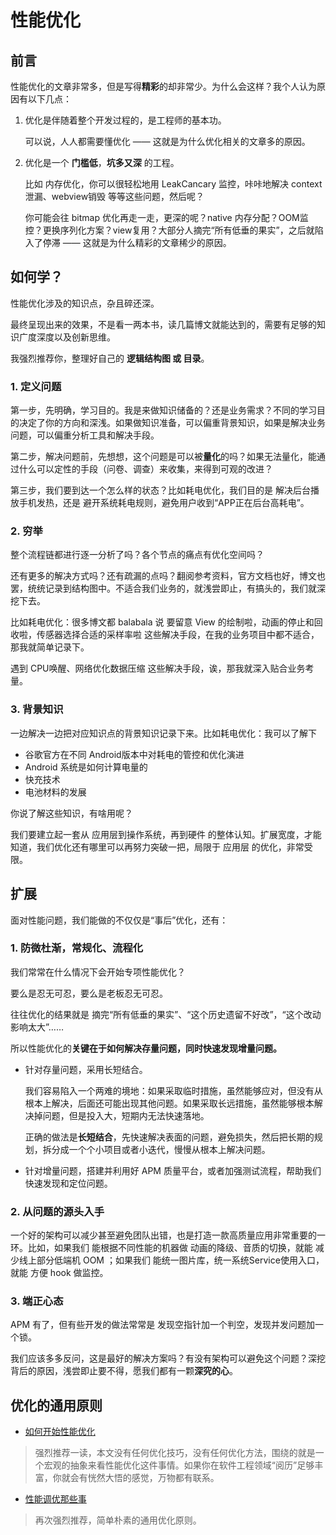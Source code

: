 # 性能优化

## 前言

性能优化的文章非常多，但是写得**精彩**的却非常少。为什么会这样？我个人认为原因有以下几点：

1. 优化是伴随着整个开发过程的，是工程师的基本功。

   可以说，人人都需要懂优化 —— 这就是为什么优化相关的文章多的原因。

2. 优化是一个 **门槛低**，**坑多又深** 的工程。

   比如 内存优化，你可以很轻松地用 LeakCancary 监控，咔咔地解决 context泄漏、webview销毁 等等这些问题，然后呢？

   你可能会往 bitmap 优化再走一走，更深的呢？native 内存分配？OOM监控？更换序列化方案？view复用？大部分人摘完“所有低垂的果实”，之后就陷入了停滞 —— 这就是为什么精彩的文章稀少的原因。


## 如何学？

性能优化涉及的知识点，杂且碎还深。

最终呈现出来的效果，不是看一两本书，读几篇博文就能达到的，需要有足够的知识广度深度以及创新思维。

我强烈推荐你，整理好自己的 **逻辑结构图 或 目录**。

### 1. 定义问题

第一步，先明确，学习目的。我是来做知识储备的？还是业务需求？不同的学习目的决定了你的方向和深浅。如果做知识准备，可以偏重背景知识，如果是解决业务问题，可以偏重分析工具和解决手段。

第二步，解决问题前，先想想，这个问题是可以被**量化**的吗？如果无法量化，能通过什么可以定性的手段（问卷、调查）来收集，来得到可观的改进？

第三步，我们要到达一个怎么样的状态？比如耗电优化，我们目的是 解决后台播放手机发热，还是 避开系统耗电规则，避免用户收到“APP正在后台高耗电”。

### 2. 穷举

整个流程链都进行逐一分析了吗？各个节点的痛点有优化空间吗？

还有更多的解决方式吗？还有疏漏的点吗？翻阅参考资料，官方文档也好，博文也罢，统统记录到结构图中。不适合我们业务的，就浅尝即止，有搞头的，我们就深挖下去。

比如耗电优化：很多博文都 balabala 说 要留意 View 的绘制啦，动画的停止和回收啦，传感器选择合适的采样率啦 这些解决手段，在我的业务项目中都不适合，那我就简单记录下。

遇到 CPU唤醒、网络优化数据压缩 这些解决手段，诶，那我就深入贴合业务考量。

### 3. 背景知识

一边解决一边把对应知识点的背景知识记录下来。比如耗电优化：我可以了解下 

- 谷歌官方在不同 Android版本中对耗电的管控和优化演进
- Android 系统是如何计算电量的
- 快充技术
- 电池材料的发展

你说了解这些知识，有啥用呢？

我们要建立起一套从 应用层到操作系统，再到硬件 的整体认知。扩展宽度，才能知道，我们优化还有哪里可以再努力突破一把，局限于 应用层 的优化，非常受限。



## 扩展

面对性能问题，我们能做的不仅仅是“事后”优化，还有：

### 1. 防微杜渐，常规化、流程化

我们常常在什么情况下会开始专项性能优化？

要么是忍无可忍，要么是老板忍无可忍。

往往优化的结果就是 摘完“所有低垂的果实”、“这个历史遗留不好改”，“这个改动影响太大”……

所以性能优化的**关键在于如何解决存量问题，同时快速发现增量问题。** 

- 针对存量问题，采用长短结合。

   我们容易陷入一个两难的境地：如果采取临时措施，虽然能够应对，但没有从根本上解决，后面还可能出现其他问题。如果采取长远措施，虽然能够根本解决掉问题，但是投入大，短期内无法快速落地。

  正确的做法是**长短结合**，先快速解决表面的问题，避免损失，然后把长期的规划，拆分成一个个小项目或者小迭代，慢慢从根本上解决问题。

- 针对增量问题，搭建并利用好 APM 质量平台，或者加强测试流程，帮助我们快速发现和定位问题。

### 2. 从问题的源头入手

一个好的架构可以减少甚至避免团队出错，也是打造一款高质量应用非常重要的一环。比如，如果我们 能根据不同性能的机器做 动画的降级、音质的切换，就能 减少线上部分低端机 OOM ；如果我们 能统一图片库，统一系统Service使用入口，就能 方便 hook 做监控。

### 3. 端正心态

APM 有了，但有些开发的做法常常是 发现空指针加一个判空，发现并发问题加一个锁。

我们应该多多反问，这是最好的解决方案吗？有没有架构可以避免这个问题？深挖背后的原因，浅尝即止要不得，愿我们都有一颗**深究的心**。

## 优化的通用原则

- [如何开始性能优化](https://insights.thoughtworks.cn/performance-turning)
> 强烈推荐一读，本文没有任何优化技巧，没有任何优化方法，围绕的就是一个宏观的抽象来看性能优化这件事情。如果你在软件工程领域“阅历”足够丰富，你就会有恍然大悟的感觉，万物都有联系。

- [性能调优那些事](https://www.jianshu.com/p/b2cb46d105ed)
> 再次强烈推荐，简单朴素的通用优化原则。
